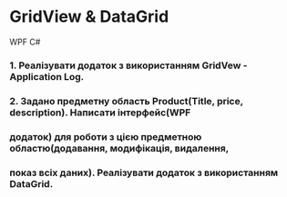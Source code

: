 # GridView & DataGrid
WPF C#

### 1. Реалізувати додаток з використанням GridVew - Application Log.
### 2. Задано предметну область Product(Title, price, description). Написати інтерфейс(WPF
### додаток) для роботи з цією предметною областю(додавання, модифікація, видалення,
### показ всіх даних). Реалізувати додаток з використанням DataGrid.
